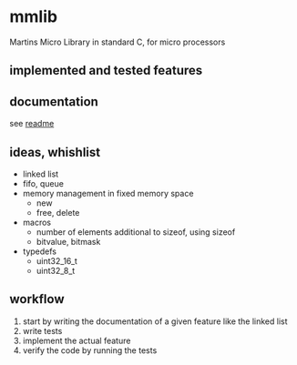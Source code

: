# mmlib

Martins Micro Library in standard C, for micro processors

## implemented and tested features

## documentation

see [readme](docs/readme.md)
## ideas, whishlist

- linked list
- fifo, queue
- memory management in fixed memory space
  - new
  - free, delete
- macros
  - number of elements additional to sizeof, using sizeof
  - bitvalue, bitmask
- typedefs
  - uint32_16_t
  - uint32_8_t

## workflow

1. start by writing the documentation of a given feature like the linked list
2. write tests
3. implement the actual feature
4. verify the code by running the tests
